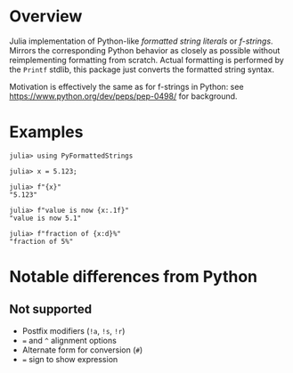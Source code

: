 # Overview

Julia implementation of Python-like _formatted string literals_ or _f-strings_. Mirrors the corresponding Python behavior as closely as possible without reimplementing formatting from scratch. Actual formatting is performed by the `Printf` stdlib, this package just converts the formatted string syntax.

Motivation is effectively the same as for f-strings in Python: see https://www.python.org/dev/peps/pep-0498/ for background.

# Examples

```jldoctest label
julia> using PyFormattedStrings
```
```jldoctest label
julia> x = 5.123;

julia> f"{x}"
"5.123"

julia> f"value is now {x:.1f}"
"value is now 5.1"

julia> f"fraction of {x:d}%"
"fraction of 5%"
```

# Notable differences from Python

## Not supported

* Postfix modifiers (`!a`, `!s`, `!r`)
* `=` and `^` alignment options
* Alternate form for conversion (`#`)
* `=` sign to show expression
